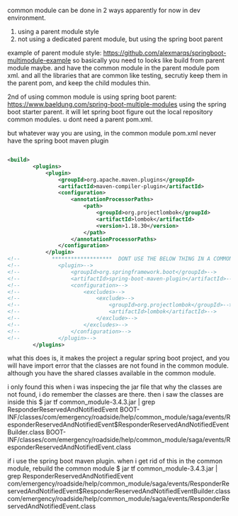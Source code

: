 common module can be done in 2 ways apparently for now in dev environment.
1. using a parent module style
2. not using a dedicated parent module, but using the spring boot parent

example of parent module style:
https://github.com/alexmarqs/springboot-multimodule-example
so basically you need to looks like build from parent module maybe. and have the common module in the parent module pom xml.
and all the libraries that are common like testing, secrutiy keep them in the parent pom, and keep the child modules thin.

2nd of using common module is using spring boot parent:
https://www.baeldung.com/spring-boot-multiple-modules
using the spring boot starter parent. it will let spring boot figure out the local repository common modules.
u dont need a parent pom.xml.


but whatever way you are using, in the common module pom.xml never have the spring boot maven plugin
```xml

<build>
		<plugins>
			<plugin>
				<groupId>org.apache.maven.plugins</groupId>
				<artifactId>maven-compiler-plugin</artifactId>
				<configuration>
					<annotationProcessorPaths>
						<path>
							<groupId>org.projectlombok</groupId>
							<artifactId>lombok</artifactId>
							<version>1.18.30</version>
						</path>
					</annotationProcessorPaths>
				</configuration>
			</plugin>
<!--          *******************  DONT USE THE BELOW THING IN A COMMON MODULE***********-->
<!--			<plugin>-->
<!--				<groupId>org.springframework.boot</groupId>-->
<!--				<artifactId>spring-boot-maven-plugin</artifactId>-->
<!--				<configuration>-->
<!--					<excludes>-->
<!--						<exclude>-->
<!--							<groupId>org.projectlombok</groupId>-->
<!--							<artifactId>lombok</artifactId>-->
<!--						</exclude>-->
<!--					</excludes>-->
<!--				</configuration>-->
<!--			</plugin>-->
		</plugins>
```
what this does is, it makes the project a regular spring boot project, and you will have import error 
that the classes are not found in the common module. although you have the shared classes available in the common module.

i only found this when i was inspecing the jar file that why the classes are not found, i do remember the classes are there.
then i saw the classes are inside this
$ jar tf common_module-3.4.3.jar | grep ResponderReservedAndNotifiedEvent
BOOT-INF/classes/com/emergency/roadside/help/common_module/saga/events/ResponderReservedAndNotifiedEvent$ResponderReservedAndNotifiedEventBuilder.class
BOOT-INF/classes/com/emergency/roadside/help/common_module/saga/events/ResponderReservedAndNotifiedEvent.class

if i use the spring boot maven plugin. 
when i get rid of this in the common module, rebuild the common module
$ jar tf common_module-3.4.3.jar | grep ResponderReservedAndNotifiedEvent
com/emergency/roadside/help/common_module/saga/events/ResponderReservedAndNotifiedEvent$ResponderReservedAndNotifiedEventBuilder.class
com/emergency/roadside/help/common_module/saga/events/ResponderReservedAndNotifiedEvent.class
